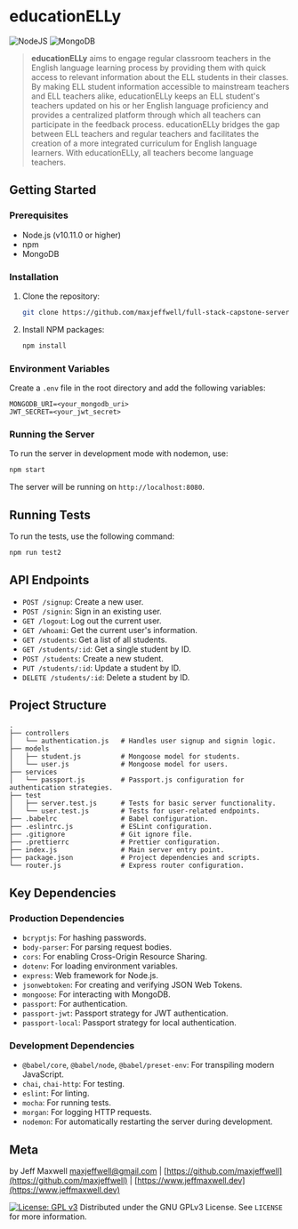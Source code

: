 # educationELLy

![NodeJS](https://img.shields.io/badge/Node.js-badge.svg?style=popout&logo=node.js&labelColor=2873b4&logoColor=fb9438&color=86c64e)
![MongoDB](https://img.shields.io/badge/MongoDB-badge.svg?style=popout&logo=mongodb&labelColor=2873b4&logoColor=fb9438&color=86c64e)

> **educationELLy** aims to engage regular classroom teachers in the English language learning process by providing them with quick access to relevant information about the ELL students in their classes. By making ELL student information accessible to mainstream teachers and ELL teachers alike, educationELLy keeps an ELL student's teachers updated on his or her English language proficiency and provides a centralized platform through which all teachers can participate in the feedback process. educationELLy bridges the gap between ELL teachers and regular teachers and facilitates the creation of a more integrated curriculum for English language learners. With educationELLy, all teachers become language teachers.

## Getting Started

### Prerequisites

*   Node.js (v10.11.0 or higher)
*   npm
*   MongoDB

### Installation

1.  Clone the repository:
    ```sh
    git clone https://github.com/maxjeffwell/full-stack-capstone-server.git
    ```
2.  Install NPM packages:
    ```sh
    npm install
    ```

### Environment Variables

Create a `.env` file in the root directory and add the following variables:

```
MONGODB_URI=<your_mongodb_uri>
JWT_SECRET=<your_jwt_secret>
```

### Running the Server

To run the server in development mode with nodemon, use:

```sh
npm start
```

The server will be running on `http://localhost:8080`.

## Running Tests

To run the tests, use the following command:

```sh
npm run test2
```

## API Endpoints

*   `POST /signup`: Create a new user.
*   `POST /signin`: Sign in an existing user.
*   `GET /logout`: Log out the current user.
*   `GET /whoami`: Get the current user's information.
*   `GET /students`: Get a list of all students.
*   `GET /students/:id`: Get a single student by ID.
*   `POST /students`: Create a new student.
*   `PUT /students/:id`: Update a student by ID.
*   `DELETE /students/:id`: Delete a student by ID.

## Project Structure

```
.
├── controllers
│   └── authentication.js   # Handles user signup and signin logic.
├── models
│   ├── student.js          # Mongoose model for students.
│   └── user.js             # Mongoose model for users.
├── services
│   └── passport.js         # Passport.js configuration for authentication strategies.
├── test
│   ├── server.test.js      # Tests for basic server functionality.
│   └── user.test.js        # Tests for user-related endpoints.
├── .babelrc                # Babel configuration.
├── .eslintrc.js            # ESLint configuration.
├── .gitignore              # Git ignore file.
├── .prettierrc             # Prettier configuration.
├── index.js                # Main server entry point.
├── package.json            # Project dependencies and scripts.
└── router.js               # Express router configuration.
```

## Key Dependencies

### Production Dependencies

*   `bcryptjs`: For hashing passwords.
*   `body-parser`: For parsing request bodies.
*   `cors`: For enabling Cross-Origin Resource Sharing.
*   `dotenv`: For loading environment variables.
*   `express`: Web framework for Node.js.
*   `jsonwebtoken`: For creating and verifying JSON Web Tokens.
*   `mongoose`: For interacting with MongoDB.
*   `passport`: For authentication.
*   `passport-jwt`: Passport strategy for JWT authentication.
*   `passport-local`: Passport strategy for local authentication.

### Development Dependencies

*   `@babel/core`, `@babel/node`, `@babel/preset-env`: For transpiling modern JavaScript.
*   `chai`, `chai-http`: For testing.
*   `eslint`: For linting.
*   `mocha`: For running tests.
*   `morgan`: For logging HTTP requests.
*   `nodemon`: For automatically restarting the server during development.

## Meta

by Jeff Maxwell [maxjeffwell@gmail.com](mailto:maxjeffwell@gmail.com) | [https://github.com/maxjeffwell](https://github.com/maxjeffwell) | [https://www.jeffmaxwell.dev](https://www.jeffmaxwell.dev)

[![License: GPL v3](https://img.shields.io/badge/License-GPLv3-blue.svg?style=flat-square&labelColor=fb9438)](https://www.gnu.org/licenses/gpl-3.0)
Distributed under the GNU GPLv3 License. See `LICENSE` for more information.